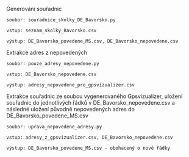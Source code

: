 Generování souřadnic

    soubor: souradnice_skolky_DE_Bavorsko.py
    
    vstup: seznam_skolky_Bavorsko.csv
    
    výstup: DE_Bavorsko_povedene_MS.csv, DE_Bavorsko_nepovedene.csv
			
Extrakce adres z nepovedených 
   
    soubor: pouze_adresy_nepovedene.py
    
    vstup: DE_Bavorsko_nepovedene.csv
    
    výstup: adresy_nepovedene_pro_gpsvizualizer.csv

Extrakce souřadnic ze soubou vygenerovaného Gpsvizualizer, uložení souřadnic do jednotlivých řádků v DE_Bavorsko_nepovedene.csv a následné uložení původně nepovedených adres do  DE_Bavorsko_povedene_MS.csv
    
    soubor: uprava_nepovedene_adresy.py
    
    vstup: adresy_z_gpsvizualizer.csv, DE_Bavorsko_nepovedene.csv
    
    výstup: DE_Bavorsko_povedene_MS.csv - obohacený o nové řádky
